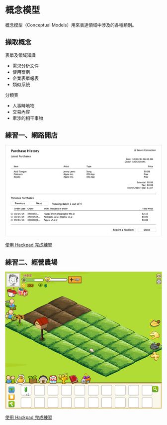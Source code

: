 # 概念模型

概念模型（Conceptual Models）用來表達領域中涉及的各種類別。

## 擷取概念

表單及領域知識

* 需求分析文件
* 使用案例
* 企業表單報表
* 類似系統 

分類表

* 人事時地物
* 交易內容
* 牽涉的相干事物

## 練習一、網路開店

![](conceptual_example1.png)

[使用 Hackpad 完成練習](https://hackpad.com/we6UdUKheF2)

## 練習二、經營農場

![](conceptual_example2.png)

[使用 Hackpad 完成練習](https://hackpad.com/4d7MRTtIZwZ)

<!--
* [新聞連結一](https://tw.news.yahoo.com/%E9%9B%B2%E6%9E%97%E6%96%97%E5%85%AD%E9%9B%B2%E7%AB%AF%E6%9F%B3%E4%B8%81%E4%B8%8A%E5%B8%82%E9%9B%B2%E7%A7%91%E5%A4%A7%E5%8D%94%E5%8A%A9%E8%A1%8C%E9%8A%B7-081027126.html)
* [新聞連結二](http://udn.com/NEWS/DOMESTIC/DOM5/9093791.shtml)
-->